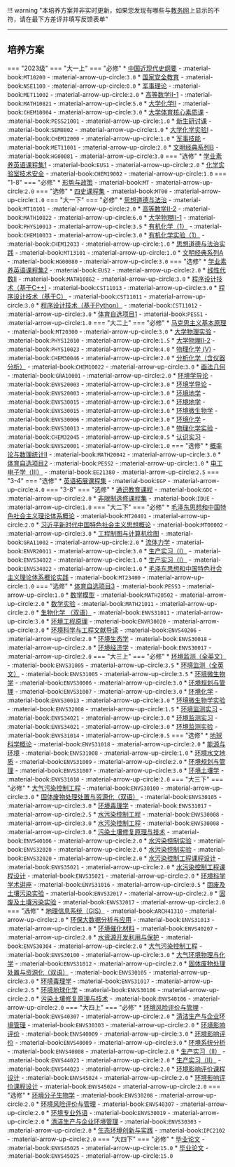 !!! warning "本培养方案并非实时更新，如果您发现有哪些与[教务网](https://my.cqu.edu.cn)上显示的不符，请在最下方差评并填写反馈表单"

---

## 培养方案

=== "2023级"
    === "大一上"
        === "必修"
            * [中国近现代史纲要](../../../course/中国近现代史纲要.md) - :material-book:`MT10200` - :material-arrow-up-circle:`3.0`
            * [国家安全教育](../../../course/国家安全教育.md) - :material-book:`NSE1100` - :material-arrow-up-circle:`0.0`
            * [军事理论](../../../course/军事理论.md) - :material-book:`MET11002` - :material-arrow-up-circle:`2.0`
            * [高等数学II-1](../../../course/高等数学.md) - :material-book:`MATH10821` - :material-arrow-up-circle:`5.0`
            * [大学化学II](../../../course/大学化学.md) - :material-book:`CHEM10004` - :material-arrow-up-circle:`3.0`
            * [大学体育核心素质课](../../../course/大学体育核心素质课.md) - :material-book:`PESS21001` - :material-arrow-up-circle:`1.0`
            * [新生研讨课](../../../course/新生研讨课.md) - :material-book:`SEM8802` - :material-arrow-up-circle:`1.0`
            * [大学化学实验Ⅰ](../../../course/大学化学实验.md) - :material-book:`CHEM12000` - :material-arrow-up-circle:`1.0`
            * [军事技能](../../../course/军事技能.md) - :material-book:`MET11001` - :material-arrow-up-circle:`2.0`
            * [文明经典系列B](../../../course/文明经典系列.md) - :material-book:`HG00081` - :material-arrow-up-circle:`3.0`
        === "选修"
            * [学业素养英语课程集1](../../../course/学业素养英语课程集.md) - :material-book:`EUS1` - :material-arrow-up-circle:`2.0`
            * [化学实验室技术安全](../../../course/化学实验室技术安全.md) - :material-book:`CHEM19002` - :material-arrow-up-circle:`1.0`
    === "1-8"
        === "必修"
            * [形势与政策](../../../course/形势与政策.md) - :material-book:`MT` - :material-arrow-up-circle:`2.0`
        === "选修"
            * [四史课程集](../../../course/四史课程集.md) - :material-book:`MT00` - :material-arrow-up-circle:`1.0`
    === "大一下"
        === "必修"
            * [思想道德与法治](../../../course/思想道德与法治.md) - :material-book:`MT10101` - :material-arrow-up-circle:`2.0`
            * [高等数学II-2](../../../course/高等数学.md) - :material-book:`MATH10822` - :material-arrow-up-circle:`6.0`
            * [大学物理Ⅱ-1](../../../course/大学物理.md) - :material-book:`PHYS10013` - :material-arrow-up-circle:`3.5`
            * [有机化学（1）](../../../course/有机化学.md) - :material-book:`CHEM10033` - :material-arrow-up-circle:`3.0`
            * [有机化学实验（1）](../../../course/有机化学实验.md) - :material-book:`CHEM12033` - :material-arrow-up-circle:`1.0`
            * [思想道德与法治实践](../../../course/思想道德与法治实践.md) - :material-book:`MT13101` - :material-arrow-up-circle:`1.0`
            * [文明经典系列A](../../../course/文明经典系列.md) - :material-book:`HG00080` - :material-arrow-up-circle:`3.0`
        === "选修"
            * [学业素养英语课程集2](../../../course/学业素养英语课程集.md) - :material-book:`EUS2` - :material-arrow-up-circle:`2.0`
            * [线性代数II](../../../course/线性代数.md) - :material-book:`MATH10862` - :material-arrow-up-circle:`3.0`
            * [程序设计技术（基于C++)](../../../course/程序设计技术基于.md) - :material-book:`CST11013` - :material-arrow-up-circle:`3.0`
            * [程序设计技术（基于C）](../../../course/程序设计技术基于.md) - :material-book:`CST11011` - :material-arrow-up-circle:`3.0`
            * [程序设计技术（基于Python）](../../../course/程序设计技术基于.md) - :material-book:`CST11012` - :material-arrow-up-circle:`3.0`
            * [体育自选项目1](../../../course/体育自选项目.md) - :material-book:`PESS1` - :material-arrow-up-circle:`1.0`
    === "大二上"
        === "必修"
            * [马克思主义基本原理](../../../course/马克思主义基本原理.md) - :material-book:`MT20300` - :material-arrow-up-circle:`3.0`
            * [大学物理实验](../../../course/大学物理实验.md) - :material-book:`PHYS12010` - :material-arrow-up-circle:`1.5`
            * [大学物理Ⅱ-2](../../../course/大学物理.md) - :material-book:`PHYS10023` - :material-arrow-up-circle:`4.0`
            * [物理化学 (Ⅴ)](../../../course/物理化学.md) - :material-book:`CHEM30046` - :material-arrow-up-circle:`2.0`
            * [分析化学（含仪器分析）](../../../course/分析化学含仪器分析.md) - :material-book:`CHEM10022` - :material-arrow-up-circle:`3.0`
            * [画法几何](../../../course/画法几何.md) - :material-book:`GRA10001` - :material-arrow-up-circle:`2.0`
            * [环境学导论](../../../course/环境学导论.md) - :material-book:`ENVS20003` - :material-arrow-up-circle:`3.0`
            * [环境学导论](../../../course/环境学导论.md) - :material-book:`ENVS20003` - :material-arrow-up-circle:`3.0`
            * [环境地学](../../../course/环境地学.md) - :material-book:`ENVS30015` - :material-arrow-up-circle:`3.0`
            * [环境地学](../../../course/环境地学.md) - :material-book:`ENVS30015` - :material-arrow-up-circle:`3.0`
            * [环境微生物学](../../../course/环境微生物学.md) - :material-book:`ENVS30006` - :material-arrow-up-circle:`3.0`
            * [环境化学](../../../course/环境化学.md) - :material-book:`ENVS30013` - :material-arrow-up-circle:`3.0`
            * [物理化学实验](../../../course/物理化学实验.md) - :material-book:`CHEM32045` - :material-arrow-up-circle:`0.5`
            * [认识实习](../../../course/认识实习.md) - :material-book:`ENVS20001` - :material-arrow-up-circle:`1.0`
        === "选修"
            * [概率论与数理统计Ⅱ](../../../course/概率论与数理统计.md) - :material-book:`MATH20042` - :material-arrow-up-circle:`3.0`
            * [体育自选项目2](../../../course/体育自选项目.md) - :material-book:`PESS2` - :material-arrow-up-circle:`1.0`
            * [电工电子学（Ⅲ）](../../../course/电工电子学.md) - :material-book:`EE21380` - :material-arrow-up-circle:`2.5`
    === "3-4"
        === "选修"
            * [英语拓展课程集](../../../course/英语拓展课程集.md) - :material-book:`EGP` - :material-arrow-up-circle:`4.0`
    === "3-8"
        === "选修"
            * [通识教育课程](../../../course/通识教育课程.md) - :material-book:`GDC` - :material-arrow-up-circle:`2.0`
            * [非限制选修课程集](../../../course/非限制选修课程集.md) - :material-book:`IDUE` - :material-arrow-up-circle:`1.0`
    === "大二下"
        === "必修"
            * [毛泽东思想和中国特色社会主义理论体系概论](../../../course/毛泽东思想和中国特色社会主义理论体系概论.md) - :material-book:`MT20401` - :material-arrow-up-circle:`2.0`
            * [习近平新时代中国特色社会主义思想概论](../../../course/习近平新时代中国特色社会主义思想概论.md) - :material-book:`MT00002` - :material-arrow-up-circle:`3.0`
            * [工程制图与计算机绘图](../../../course/工程制图与计算机绘图.md) - :material-book:`GRA11002` - :material-arrow-up-circle:`2.0`
            * [流体力学](../../../course/流体力学.md) - :material-book:`ENVR20011` - :material-arrow-up-circle:`3.0`
            * [生产实习（Ⅰ）](../../../course/生产实习.md) - :material-book:`ENVS34022` - :material-arrow-up-circle:`1.0`
            * [生产实习（Ⅰ）](../../../course/生产实习.md) - :material-book:`ENVS34022` - :material-arrow-up-circle:`1.0`
            * [毛泽东思想和中国特色社会主义理论体系概论实践](../../../course/毛泽东思想和中国特色社会主义理论体系概论实践.md) - :material-book:`MT23400` - :material-arrow-up-circle:`1.0`
        === "选修"
            * [体育自选项目3](../../../course/体育自选项目.md) - :material-book:`PESS3` - :material-arrow-up-circle:`1.0`
            * [数学模型](../../../course/数学模型.md) - :material-book:`MATH20502` - :material-arrow-up-circle:`2.0`
            * [数学实验](../../../course/数学实验.md) - :material-book:`MATH21011` - :material-arrow-up-circle:`2.0`
            * [生物化学 （双语）](../../../course/生物化学双语.md) - :material-book:`ENVS31011` - :material-arrow-up-circle:`3.0`
            * [环境工程原理](../../../course/环境工程原理.md) - :material-book:`ENVR30020` - :material-arrow-up-circle:`3.0`
            * [环境科学与工程文献导读](../../../course/环境科学与工程文献导读.md) - :material-book:`ENVS40206` - :material-arrow-up-circle:`2.0`
            * [环境生态学](../../../course/环境生态学.md) - :material-book:`ENVS30018` - :material-arrow-up-circle:`2.0`
            * [环境经济学](../../../course/环境经济学.md) - :material-book:`ENVS30017` - :material-arrow-up-circle:`2.0`
    === "大三上"
        === "必修"
            * [环境监测（全英文）](../../../course/环境监测全英文.md) - :material-book:`ENVS31005` - :material-arrow-up-circle:`3.5`
            * [环境监测（全英文）](../../../course/环境监测全英文.md) - :material-book:`ENVS31005` - :material-arrow-up-circle:`3.5`
            * [环境微生物学](../../../course/环境微生物学.md) - :material-book:`ENVS30006` - :material-arrow-up-circle:`3.0`
            * [环境规划与管理](../../../course/环境规划与管理.md) - :material-book:`ENVS31007` - :material-arrow-up-circle:`3.0`
            * [环境化学](../../../course/环境化学.md) - :material-book:`ENVS30013` - :material-arrow-up-circle:`3.0`
            * [环境微生物学实验](../../../course/环境微生物学实验.md) - :material-book:`ENVS32008` - :material-arrow-up-circle:`1.5`
            * [环境监测实习](../../../course/环境监测实习.md) - :material-book:`ENVS34021` - :material-arrow-up-circle:`3.0`
            * [环境监测实习](../../../course/环境监测实习.md) - :material-book:`ENVS34021` - :material-arrow-up-circle:`3.0`
            * [环境监测实验](../../../course/环境监测实验.md) - :material-book:`ENVS31014` - :material-arrow-up-circle:`0.5`
        === "选修"
            * [地球科学概论](../../../course/地球科学概论.md) - :material-book:`ENVS31018` - :material-arrow-up-circle:`2.0`
            * [能源与环境](../../../course/能源与环境.md) - :material-book:`ENVS31008` - :material-arrow-up-circle:`1.0`
            * [环境水文地质](../../../course/环境水文地质.md) - :material-book:`ENVS31009` - :material-arrow-up-circle:`2.0`
            * [环境规划与管理](../../../course/环境规划与管理.md) - :material-book:`ENVS31007` - :material-arrow-up-circle:`3.0`
            * [环境土壤学](../../../course/环境土壤学.md) - :material-book:`ENVS31010` - :material-arrow-up-circle:`2.0`
    === "大三下"
        === "必修"
            * [大气污染控制工程](../../../course/大气污染控制工程.md) - :material-book:`ENVS30100` - :material-arrow-up-circle:`3.0`
            * [固体废物处理处置与资源化（双语）](../../../course/固体废物处理处置与资源化双语.md) - :material-book:`ENVS30105` - :material-arrow-up-circle:`3.0`
            * [环境毒理学](../../../course/环境毒理学.md) - :material-book:`ENVS31017` - :material-arrow-up-circle:`2.5`
            * [水污染控制工程](../../../course/水污染控制工程.md) - :material-book:`ENVS30008` - :material-arrow-up-circle:`3.0`
            * [水污染控制工程](../../../course/水污染控制工程.md) - :material-book:`ENVS30008` - :material-arrow-up-circle:`3.0`
            * [污染土壤修复原理与技术](../../../course/污染土壤修复原理与技术.md) - :material-book:`ENVS40106` - :material-arrow-up-circle:`2.0`
            * [水污染控制实验](../../../course/水污染控制实验.md) - :material-book:`ENVS32020` - :material-arrow-up-circle:`2.0`
            * [水污染控制实验](../../../course/水污染控制实验.md) - :material-book:`ENVS32020` - :material-arrow-up-circle:`2.0`
            * [水污染控制工程课程设计](../../../course/水污染控制工程课程设计.md) - :material-book:`ENVS35021` - :material-arrow-up-circle:`2.0`
            * [水污染控制工程课程设计](../../../course/水污染控制工程课程设计.md) - :material-book:`ENVS35021` - :material-arrow-up-circle:`2.0`
            * [环境科学学术讲座](../../../course/环境科学学术讲座.md) - :material-book:`ENVS31016` - :material-arrow-up-circle:`0.5`
            * [固废及土壤污染实验](../../../course/固废及土壤污染实验.md) - :material-book:`ENVS32017` - :material-arrow-up-circle:`2.0`
            * [固废及土壤污染实验](../../../course/固废及土壤污染实验.md) - :material-book:`ENVS32017` - :material-arrow-up-circle:`2.0`
        === "选修"
            * [地理信息系统（GIS）](../../../course/地理信息系统.md) - :material-book:`ARCH41310` - :material-arrow-up-circle:`2.0`
            * [环保大数据分析与应用](../../../course/环保大数据分析与应用.md) - :material-book:`ENVS31013` - :material-arrow-up-circle:`1.0`
            * [环境催化材料](../../../course/环境催化材料.md) - :material-book:`ENVS40207` - :material-arrow-up-circle:`2.0`
            * [水资源开发利用与保护](../../../course/水资源开发利用与保护.md) - :material-book:`ENVS30304` - :material-arrow-up-circle:`2.0`
            * [大气污染控制工程](../../../course/大气污染控制工程.md) - :material-book:`ENVS30100` - :material-arrow-up-circle:`3.0`
            * [大气环境物理与化学](../../../course/大气环境物理与化学.md) - :material-book:`ENVS31012` - :material-arrow-up-circle:`2.0`
            * [固体废物处理处置与资源化（双语）](../../../course/固体废物处理处置与资源化双语.md) - :material-book:`ENVS30105` - :material-arrow-up-circle:`3.0`
            * [环境毒理学](../../../course/环境毒理学.md) - :material-book:`ENVS31017` - :material-arrow-up-circle:`2.5`
            * [环境地球化学](../../../course/环境地球化学.md) - :material-book:`ENVS30106` - :material-arrow-up-circle:`2.0`
            * [污染土壤修复原理与技术](../../../course/污染土壤修复原理与技术.md) - :material-book:`ENVS40106` - :material-arrow-up-circle:`2.0`
    === "大四上"
        === "必修"
            * [环境风险评价与管理](../../../course/环境风险评价与管理.md) - :material-book:`ENVS40307` - :material-arrow-up-circle:`2.0`
            * [清洁生产与企业环境管理](../../../course/清洁生产与企业环境管理.md) - :material-book:`ENVS30303` - :material-arrow-up-circle:`2.0`
            * [环境影响评价](../../../course/环境影响评价.md) - :material-book:`ENVS40009` - :material-arrow-up-circle:`3.0`
            * [环境影响评价](../../../course/环境影响评价.md) - :material-book:`ENVS40009` - :material-arrow-up-circle:`3.0`
            * [环境系统分析](../../../course/环境系统分析.md) - :material-book:`ENVS40008` - :material-arrow-up-circle:`2.0`
            * [生产实习（Ⅱ）](../../../course/生产实习.md) - :material-book:`ENVS44023` - :material-arrow-up-circle:`2.0`
            * [生产实习（Ⅱ）](../../../course/生产实习.md) - :material-book:`ENVS44023` - :material-arrow-up-circle:`2.0`
            * [环境影响评价课程设计](../../../course/环境影响评价课程设计.md) - :material-book:`ENVS45024` - :material-arrow-up-circle:`2.0`
            * [环境影响评价课程设计](../../../course/环境影响评价课程设计.md) - :material-book:`ENVS45024` - :material-arrow-up-circle:`2.0`
        === "选修"
            * [环境分子生物学](../../../course/环境分子生物学.md) - :material-book:`ENVS30208` - :material-arrow-up-circle:`2.0`
            * [环境风险评价与管理](../../../course/环境风险评价与管理.md) - :material-book:`ENVS40307` - :material-arrow-up-circle:`2.0`
            * [环境专业外语](../../../course/环境专业外语.md) - :material-book:`ENVS30019` - :material-arrow-up-circle:`2.0`
            * [清洁生产与企业环境管理](../../../course/清洁生产与企业环境管理.md) - :material-book:`ENVS30303` - :material-arrow-up-circle:`2.0`
            * [生态环境创新与实践](../../../course/生态环境创新与实践.md) - :material-book:`IPC2102` - :material-arrow-up-circle:`2.0`
    === "大四下"
        === "必修"
            * [毕业论文](../../../course/毕业论文.md) - :material-book:`ENVS45025` - :material-arrow-up-circle:`15.0`
            * [毕业论文](../../../course/毕业论文.md) - :material-book:`ENVS45025` - :material-arrow-up-circle:`15.0`
